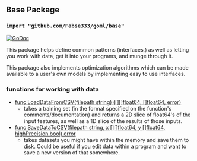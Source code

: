 ## Base Package
### `import "github.com/Fabse333/goml/base"`

[![GoDoc](https://godoc.org/github.com/Fabse333/goml/base?status.svg)](https://godoc.org/github.com/Fabse333/goml/base)

This package helps define common patterns (interfaces,) as well as letting you work with data, get it into your programs, and munge through it.

This package also implements optimization algorithms which can be made available to a user's own models by implementing easy to use interfaces.

### functions for working with data

- [func LoadDataFromCSV(filepath string) ([][]float64, []float64, error)](data.go)
  * takes a training set (in the format specified on the function's comments/documentation) and returns a 2D slice of float64's of the input features, as well as a 1D slice of the results of those inputs.
- [func SaveDataToCSV(filepath string, x [][]float64, y []float64, highPrecision bool) error](data.go)
  * takes datasets you might have within the memory and save them to disk. Could be useful if you edit data within a program and want to save a new version of that somewhere.